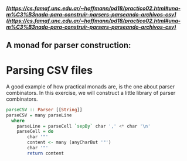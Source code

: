 ##### [https://cs.famaf.unc.edu.ar/~hoffmann/pd18/practico02.html#una-m%C3%B3nada-para-construir-parsers-parseando-archivos-csv](https://cs.famaf.unc.edu.ar/~hoffmann/pd18/practico02.html#una-m%C3%B3nada-para-construir-parsers-parseando-archivos-csv)

## A monad for parser construction: 
# Parsing CSV files

A good example of how practical monads are, is the one about parser combinators.
In this exercise, we will construct a little library of parser combinators.
```haskell
parseCSV :: Parser [[String]]
parseCSV = many parseLine
  where
    parseLine = parseCell `sepBy` char ',' <* char '\n'
    parseCell = do
        char '"'
        content <- many (anyCharBut '"')
        char '"'
        return content
```
